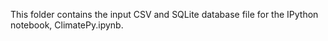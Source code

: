 This folder contains the input CSV and SQLite database file for the IPython notebook, ClimatePy.ipynb.
